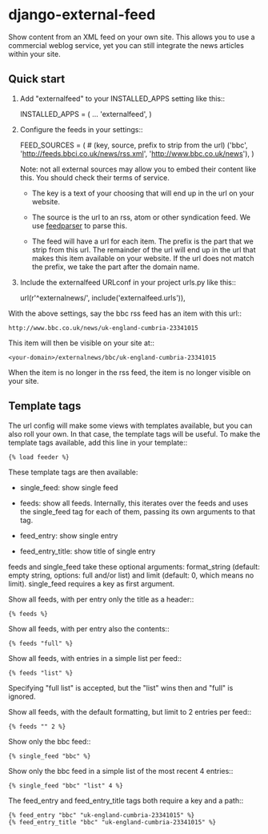 django-external-feed
====================

Show content from an XML feed on your own site. This allows you to use
a commercial weblog service, yet you can still integrate the news
articles within your site.


Quick start
-----------

1. Add "externalfeed" to your INSTALLED_APPS setting like this::

      INSTALLED_APPS = (
          ...
          'externalfeed',
      )

2. Configure the feeds in your settings::

      FEED_SOURCES = (
          # (key, source, prefix to strip from the url)
          ('bbc',
           'http://feeds.bbci.co.uk/news/rss.xml',
           'http://www.bbc.co.uk/news'),
      )

   Note: not all external sources may allow you to embed their content
   like this.  You should check their terms of service.

   - The key is a text of your choosing that will end up in the url on
     your website.

   - The source is the url to an rss, atom or other syndication feed.
     We use [feedparser](https://pypi.python.org/pypi/feedparser/) to
     parse this.

   - The feed will have a url for each item.  The prefix is the part
     that we strip from this url.  The remainder of the url will end
     up in the url that makes this item available on your website.  If
     the url does not match the prefix, we take the part after the
     domain name.

3. Include the externalfeed URLconf in your project urls.py like this::

      url(r'^externalnews/', include('externalfeed.urls')),


With the above settings, say the bbc rss feed has an item with this url::

    http://www.bbc.co.uk/news/uk-england-cumbria-23341015

This item will then be visible on your site at::

    <your-domain>/externalnews/bbc/uk-england-cumbria-23341015

When the item is no longer in the rss feed, the item is no longer
visible on your site.


Template tags
-------------

The url config will make some views with templates available, but you
can also roll your own.  In that case, the template tags will be
useful.  To make the template tags available, add this line in your
template::

    {% load feeder %}

These template tags are then available:

- single_feed: show single feed

- feeds: show all feeds.  Internally, this iterates over the feeds and
  uses the single_feed tag for each of them, passing its own arguments
  to that tag.

- feed_entry: show single entry

- feed_entry_title: show title of single entry

feeds and single_feed take these optional arguments: format_string
(default: empty string, options: full and/or list) and limit (default:
0, which means no limit).  single_feed requires a key as first
argument.

Show all feeds, with per entry only the title as a header::

    {% feeds %}

Show all feeds, with per entry also the contents::

    {% feeds "full" %}

Show all feeds, with entries in a simple list per feed::

    {% feeds "list" %}

Specifying "full list" is accepted, but the "list" wins then and "full" is ignored.

Show all feeds, with the default formatting, but limit to 2 entries per feed::

    {% feeds "" 2 %}

Show only the bbc feed::

    {% single_feed "bbc" %}

Show only the bbc feed in a simple list of the most recent 4 entries::

    {% single_feed "bbc" "list" 4 %}

The feed_entry and feed_entry_title tags both require a key and a path::

    {% feed_entry "bbc" "uk-england-cumbria-23341015" %}
    {% feed_entry_title "bbc" "uk-england-cumbria-23341015" %}
